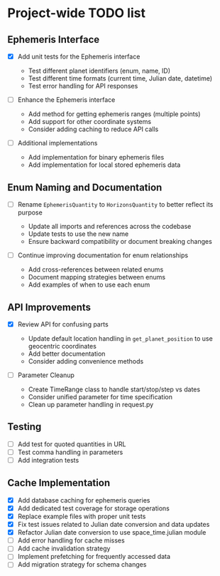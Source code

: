 # Project-wide TODO list

## Ephemeris Interface

- [X] Add unit tests for the Ephemeris interface
  - Test different planet identifiers (enum, name, ID)
  - Test different time formats (current time, Julian date, datetime)
  - Test error handling for API responses

- [ ] Enhance the Ephemeris interface
  - Add method for getting ephemeris ranges (multiple points)
  - Add support for other coordinate systems
  - Consider adding caching to reduce API calls

- [ ] Additional implementations
  - Add implementation for binary ephemeris files
  - Add implementation for local stored ephemeris data

## Enum Naming and Documentation

- [ ] Rename `EphemerisQuantity` to `HorizonsQuantity` to better reflect its purpose
  - Update all imports and references across the codebase
  - Update tests to use the new name
  - Ensure backward compatibility or document breaking changes

- [ ] Continue improving documentation for enum relationships
  - Add cross-references between related enums
  - Document mapping strategies between enums
  - Add examples of when to use each enum

## API Improvements

- [X] Review API for confusing parts
  - Update default location handling in `get_planet_position` to use geocentric coordinates
  - Add better documentation
  - Consider adding convenience methods

- [ ] Parameter Cleanup
  - Create TimeRange class to handle start/stop/step vs dates
  - Consider unified parameter for time specification
  - Clean up parameter handling in request.py

## Testing

- [ ] Add test for quoted quantities in URL
- [ ] Test comma handling in parameters
- [ ] Add integration tests

## Cache Implementation

- [X] Add database caching for ephemeris queries
- [X] Add dedicated test coverage for storage operations 
- [X] Replace example files with proper unit tests
- [X] Fix test issues related to Julian date conversion and data updates
- [X] Refactor Julian date conversion to use space_time.julian module
- [ ] Add error handling for cache misses
- [ ] Add cache invalidation strategy
- [ ] Implement prefetching for frequently accessed data
- [ ] Add migration strategy for schema changes
